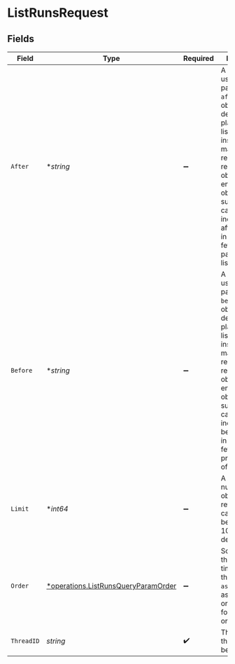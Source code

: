 # ListRunsRequest


## Fields

| Field                                                                                                                                                                                                                                                                                  | Type                                                                                                                                                                                                                                                                                   | Required                                                                                                                                                                                                                                                                               | Description                                                                                                                                                                                                                                                                            |
| -------------------------------------------------------------------------------------------------------------------------------------------------------------------------------------------------------------------------------------------------------------------------------------- | -------------------------------------------------------------------------------------------------------------------------------------------------------------------------------------------------------------------------------------------------------------------------------------- | -------------------------------------------------------------------------------------------------------------------------------------------------------------------------------------------------------------------------------------------------------------------------------------- | -------------------------------------------------------------------------------------------------------------------------------------------------------------------------------------------------------------------------------------------------------------------------------------- |
| `After`                                                                                                                                                                                                                                                                                | **string*                                                                                                                                                                                                                                                                              | :heavy_minus_sign:                                                                                                                                                                                                                                                                     | A cursor for use in pagination. `after` is an object ID that defines your place in the list. For instance, if you make a list request and receive 100 objects, ending with obj_foo, your subsequent call can include after=obj_foo in order to fetch the next page of the list.<br/>   |
| `Before`                                                                                                                                                                                                                                                                               | **string*                                                                                                                                                                                                                                                                              | :heavy_minus_sign:                                                                                                                                                                                                                                                                     | A cursor for use in pagination. `before` is an object ID that defines your place in the list. For instance, if you make a list request and receive 100 objects, ending with obj_foo, your subsequent call can include before=obj_foo in order to fetch the previous page of the list.<br/> |
| `Limit`                                                                                                                                                                                                                                                                                | **int64*                                                                                                                                                                                                                                                                               | :heavy_minus_sign:                                                                                                                                                                                                                                                                     | A limit on the number of objects to be returned. Limit can range between 1 and 100, and the default is 20.<br/>                                                                                                                                                                        |
| `Order`                                                                                                                                                                                                                                                                                | [*operations.ListRunsQueryParamOrder](../../../pkg/models/operations/listrunsqueryparamorder.md)                                                                                                                                                                                       | :heavy_minus_sign:                                                                                                                                                                                                                                                                     | Sort order by the `created_at` timestamp of the objects. `asc` for ascending order and `desc` for descending order.<br/>                                                                                                                                                               |
| `ThreadID`                                                                                                                                                                                                                                                                             | *string*                                                                                                                                                                                                                                                                               | :heavy_check_mark:                                                                                                                                                                                                                                                                     | The ID of the thread the run belongs to.                                                                                                                                                                                                                                               |